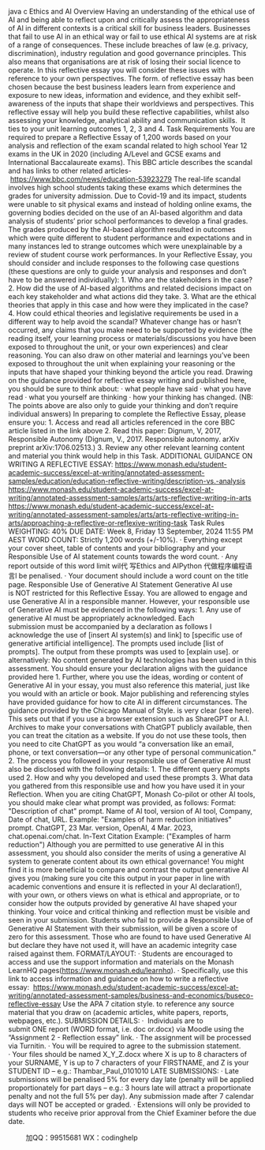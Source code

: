 java c
Ethics and AI
Overview
Having an understanding of the ethical use of AI and being able to reflect upon and critically assess the appropriateness of AI in different contexts is a critical skill for business leaders. Businesses that fail to use AI in an ethical way or fail to use ethical AI systems are at risk of a range of consequences. These include breaches of law (e.g. privacy, discrimination), industry regulation and good governance principles. This also means that organisations are at risk of losing their social licence to operate.
In this reflective essay you will consider these issues with reference to your own perspectives. The form. of reflective essay has been chosen because the best business leaders learn from experience and exposure to new ideas, information and evidence, and they exhibit self-awareness of the inputs that shape their worldviews and perspectives. This reflective essay will help you build these reflective capabilities, whilst also assessing your knowledge, analytical ability and communication skills.  It ties to your unit learning outcomes 1, 2, 3 and 4.
Task Requirements
You are required to prepare a Reflective Essay of 1,200 words based on your analysis and reflection of the exam scandal related to high school Year 12 exams in the UK in 2020 (including A/Level and GCSE exams and International Baccalaureate exams). This BBC article describes the scandal and has links to other related articles- https://www.bbc.com/news/education-53923279
The real-life scandal involves high school students taking these exams which determines the grades for university admission. Due to Covid-19 and its impact, students were unable to sit physical exams and instead of holding online exams, the governing bodies decided on the use of an AI-based algorithm and data analysis of students’ prior school performances to develop a final grades. The grades produced by the AI-based algorithm resulted in outcomes which were quite different to student performance and expectations and in many instances led to strange outcomes which were unexplainable by a review of student course work performances.
In your Reflective Essay, you should consider and include responses to the following case questions (these questions are only to guide your analysis and responses and don’t have to be answered individually):
1. Who are the stakeholders in the case?
2. How did the use of AI-based algorithms and related decisions impact on each key stakeholder and what actions did they take.
3. What are the ethical theories that apply in this case and how were they implicated in the case?
4. How could ethical theories and legislative requirements be used in a different way to help avoid the scandal?
Whatever change has or hasn’t occurred, any claims that you make need to be supported by evidence (the reading itself, your learning process or materials/discussions you have been exposed to throughout the unit, or your own experiences) and clear reasoning. You can also draw on other material and learnings you’ve been exposed to throughout the unit when explaining your reasoning or the inputs that have shaped your thinking beyond the article you read. Drawing on the guidance provided for reflective essay writing and published here, you should be sure to think about:
· what people have said
· what you have read
· what you yourself are thinking
· how your thinking has changed.
(NB: The points above are also only to guide your thinking and don’t require individual answers)
In preparing to complete the Reflective Essay, please ensure you:
1. Access and read all articles referenced in the core BBC article listed in the link above
2. Read this paper: Dignum, V, 2017, Responsible Autonomy (Dignum, V., 2017. Responsible autonomy. arXiv preprint arXiv:1706.02513.)
3. Review any other relevant learning content and material you think would help in this Task.
ADDITIONAL GUIDANCE ON WRITING A REFLECTIVE ESSAY:
https://www.monash.edu/student-academic-success/excel-at-writing/annotated-assessment-samples/education/education-reflective-writing/description-vs.-analysis
https://www.monash.edu/student-academic-success/excel-at-writing/annotated-assessment-samples/arts/arts-reflective-writing-in-arts
https://www.monash.edu/student-academic-success/excel-at-writing/annotated-assessment-samples/arts/arts-reflective-writing-in-arts/approaching-a-reflective-or-reflexive-writing-task
Task Rules
WEIGHTING: 40%
DUE DATE: Week 8, Friday 13 September, 2024 11:55 PM AEST
WORD COUNT: Strictly 1,200 words (+/-10%).
· Everything except your cover sheet, table of contents and your bibliography and your Responsible Use of AI statement counts towards the word count.
· Any report outside of this word limit wil代 写Ethics and AIPython
代做程序编程语言l be penalised.
· Your document should include a word count on the title page.
Responsible Use of Generative AI Statement
Generative AI use is NOT restricted for this Reflective Essay. You are allowed to engage and use Generative AI in a responsible manner. However, your responsible use of Generative AI must be evidenced in the following ways:
1. Any use of generative AI must be appropriately acknowledged. Each submission must be accompanied by a declaration as follows
I acknowledge the use of [insert AI system(s) and link] to [specific use of generative artificial intelligence]. The prompts used include [list of prompts]. The output from these prompts was used to [explain use].
or alternatively:
No content generated by AI technologies has been used in this assessment.
You should ensure your declaration aligns with the guidance provided here
1. Further, where you use the ideas, wording or content of Generative AI in your essay, you must also reference this material, just like you would with an article or book. Major publishing and referencing styles have provided guidance for how to cite AI in different circumstances. The guidance provided by the Chicago Manual of Style. is very clear (see here). This sets out that if you use a browser extension such as ShareGPT or A.I. Archives to make your conversations with ChatGPT publicly available, then you can treat the citation as a website. If you do not use these tools, then you need to cite ChatGPT as you would “a conversation like an email, phone, or text conversation—or any other type of personal communication.”
2. The process you followed in your responsible use of Generative AI must also be disclosed with the following details:
1. The different query prompts used
2. How and why you developed and used these prompts
3. What data you gathered from this responsible use and how you have used it in your Reflection.
When you are citing ChatGPT, Monash Co-pilot or other AI tools, you should make clear what prompt was provided, as follows:
Format:
"Description of chat" prompt. Name of AI tool, version of AI tool, Company, Date of chat, URL.
Example:
"Examples of harm reduction initiatives" prompt. ChatGPT, 23 Mar. version, OpenAI, 4 Mar. 2023, chat.openai.com/chat.
In-Text Citation Example:
("Examples of harm reduction")
Although you are permitted to use generative AI in this assessment, you should also consider the merits of using a generative AI system to generate content about its own ethical governance! You might find it is more beneficial to compare and contrast the output generative AI gives you (making sure you cite this output in your paper in line with academic conventions and ensure it is reflected in your AI declaration!), with your own, or others views on what is ethical and appropriate, or to consider how the outputs provided by generative AI have shaped your thinking. Your voice and critical thinking and reflection must be visible and seen in your submission.
Students who fail to provide a Responsible Use of Generative AI Statement with their submission, will be given a score of zero for this assessment. Those who are found to have used Generative AI but declare they have not used it, will have an academic integrity case raised against them.
FORMAT/LAYOUT:
· Students are encouraged to access and use the support information and materials on the Monash LearnHQ pages(https://www.monash.edu/learnhq).
· Specifically, use this link to access information and guidance on how to write a reflective essay:  https://www.monash.edu/student-academic-success/excel-at-writing/annotated-assessment-samples/business-and-economics/buseco-reflective-essay
Use the APA 7 citation style. to reference any source material that you draw on (academic articles, white papers, reports, webpages, etc.).
SUBMISSION DETAILS:
·  Individuals are to submit ONE report (WORD format, i.e. doc or.docx) via Moodle using the “Assignment 2 - Reflection essay” link.
· The assignment will be processed via Turnitin.
· You will be required to agree to the submission statement.
· Your files should be named X_Y_Z.docx where X is up to 8 characters of your SURNAME, Y is up to 7 characters of your FIRSTNAME, and Z is your STUDENT ID – e.g.: Thambar_Paul_0101010
LATE SUBMISSIONS:
· Late submissions will be penalised 5% for every day late (penalty will be applied proportionately for part days – e.g.: 3 hours late will attract a proportionate penalty and not the full 5% per day). Any submission made after 7 calendar days will NOT be accepted or graded.
· Extensions will only be provided to students who receive prior approval from the Chief Examiner before the due date.






         
加QQ：99515681  WX：codinghelp
